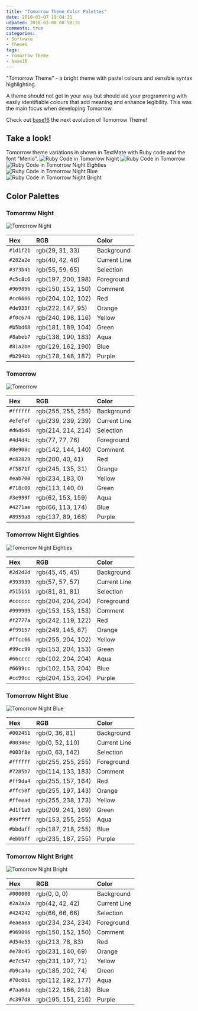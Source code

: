 ```yaml
---
title: "Tomorrow Theme Color Palettes"
date: 2018-03-07 19:04:31
udpated: 2018-03-08 08:58:31
comments: true
categories:
- Software
- Themes
tags:
- Tomorrow Theme
- base16
---
```


"Tomorrow Theme" - a bright theme with pastel colours and sensible syntax highlighting.

A theme should not get in your way but should aid your programming with easily identifiable colours that add meaning and enhance legibility. This was the main focus when developing Tomorrow. 

Check out [base16](https://github.com/chriskempson/base16) the next evolution of Tomorrow Theme!
<!-- more -->

## Take a look!
Tomorrow theme variations in shown in TextMate with Ruby code and the font "Menlo". 
![Ruby Code in Tomorrow Night](/images/Tomorrow-Night.png)
![Ruby Code in Tomorrow](/images/Tomorrow.png)
![Ruby Code in Tomorrow Night Eighties](/images/Tomorrow-Night-Eighties.png)
![Ruby Code in Tomorrow Night Blue](/images/Tomorrow-Night-Blue.png)
![Ruby Code in Tomorrow Night Bright](/images/Tomorrow-Night-Bright.png)

## Color Palettes

### Tomorrow Night

![Tomorrow Night](/images/Tomorrow-Night-Palette.png)

| Hex     |RGB               |Color         |
|:--------|:-----------------|:-------------|
|`#1d1f21`|rgb(29, 31, 33)   |Background    |
|`#282a2e`|rgb(40, 42, 46)   |Current Line  |
|`#373b41`|rgb(55, 59, 65)   |Selection     |
|`#c5c8c6`|rgb(197, 200, 198)|Foreground    |
|`#969896`|rgb(150, 152, 150)|Comment       |
|`#cc6666`|rgb(204, 102, 102)|Red           |
|`#de935f`|rgb(222, 147, 95) |Orange        |
|`#f0c674`|rgb(240, 198, 116)|Yellow        |
|`#b5bd68`|rgb(181, 189, 104)|Green         |
|`#8abeb7`|rgb(138, 190, 183)|Aqua          |
|`#81a2be`|rgb(129, 162, 190)|Blue          |
|`#b294bb`|rgb(178, 148, 187)|Purple        |

### Tomorrow

![Tomorrow](/images/Tomorrow-Palette.png)

| Hex     |RGB               |Color         |
|:--------|:-----------------|:-------------|
|`#ffffff`|rgb(255, 255, 255)|Background    |
|`#efefef`|rgb(239, 239, 239)|Current Line  |
|`#d6d6d6`|rgb(214, 214, 214)|Selection     |
|`#4d4d4c`|rgb(77, 77, 76)   |Foreground    |
|`#8e908c`|rgb(142, 144, 140)|Comment       |
|`#c82829`|rgb(200, 40, 41)  |Red           |
|`#f5871f`|rgb(245, 135, 31) |Orange        |
|`#eab700`|rgb(234, 183, 0)  |Yellow        |
|`#718c00`|rgb(113, 140, 0)  |Green         |
|`#3e999f`|rgb(62, 153, 159) |Aqua          |
|`#4271ae`|rgb(66, 113, 174) |Blue          |
|`#8959a8`|rgb(137, 89, 168) |Purple        |

### Tomorrow Night Eighties

![Tomorrow Night Eighties](/images/Tomorrow-Night-Eighties-Palette.png)

| Hex     |RGB               |Color         |
|:--------|:-----------------|:-------------|
|`#2d2d2d`|rgb(45, 45, 45)   |Background    |
|`#393939`|rgb(57, 57, 57)   |Current Line  |
|`#515151`|rgb(81, 81, 81)   |Selection     |
|`#cccccc`|rgb(204, 204, 204)|Foreground    |
|`#999999`|rgb(153, 153, 153)|Comment       |
|`#f2777a`|rgb(242, 119, 122)|Red           |
|`#f99157`|rgb(249, 145, 87) |Orange        |
|`#ffcc66`|rgb(255, 204, 102)|Yellow        |
|`#99cc99`|rgb(153, 204, 153)|Green         |
|`#66cccc`|rgb(102, 204, 204)|Aqua          |
|`#6699cc`|rgb(102, 153, 204)|Blue          |
|`#cc99cc`|rgb(204, 153, 204)|Purple        |

### Tomorrow Night Blue

![Tomorrow Night Blue](/images/Tomorrow-Night-Blue-Palette.png)

| Hex     |RGB               |Color         |
|:--------|:-----------------|:-------------|
|`#002451`|rgb(0, 36, 81)    |Background    |
|`#00346e`|rgb(0, 52, 110)   |Current Line  |
|`#003f8e`|rgb(0, 63, 142)   |Selection     |
|`#ffffff`|rgb(255, 255, 255)|Foreground    |
|`#7285b7`|rgb(114, 133, 183)|Comment       |
|`#ff9da4`|rgb(255, 157, 164)|Red           |
|`#ffc58f`|rgb(255, 197, 143)|Orange        |
|`#ffeead`|rgb(255, 238, 173)|Yellow        |
|`#d1f1a9`|rgb(209, 241, 169)|Green         |
|`#99ffff`|rgb(153, 255, 255)|Aqua          |
|`#bbdaff`|rgb(187, 218, 255)|Blue          |
|`#ebbbff`|rgb(235, 187, 255)|Purple        |

### Tomorrow Night Bright

![Tomorrow Night Bright](/images/Tomorrow-Night-Bright-Palette.png)

| Hex     |RGB               |Color         |
|:--------|:-----------------|:-------------|
|`#000000`|rgb(0, 0, 0)      |Background    |
|`#2a2a2a`|rgb(42, 42, 42)   |Current Line  |
|`#424242`|rgb(66, 66, 66)   |Selection     |
|`#eaeaea`|rgb(234, 234, 234)|Foreground    |
|`#969896`|rgb(150, 152, 150)|Comment       |
|`#d54e53`|rgb(213, 78, 83)  |Red           |
|`#e78c45`|rgb(231, 140, 69) |Orange        |
|`#e7c547`|rgb(231, 197, 71) |Yellow        |
|`#b9ca4a`|rgb(185, 202, 74) |Green         |
|`#70c0b1`|rgb(112, 192, 177)|Aqua          |
|`#7aa6da`|rgb(122, 166, 218)|Blue          |
|`#c397d8`|rgb(195, 151, 216)|Purple        |

